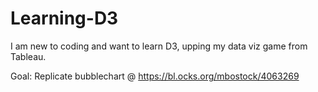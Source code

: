 # Learning-D3
I am new to coding and want to learn D3, upping my data viz game from Tableau.

Goal: Replicate bubblechart @ https://bl.ocks.org/mbostock/4063269
